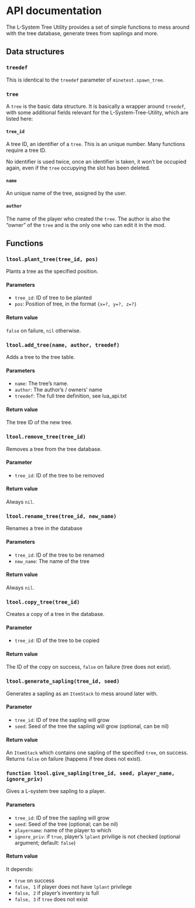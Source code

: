 # API documentation
The L-System Tree Utility provides a set of simple functions to mess around with the tree database, generate trees from saplings and more.



## Data structures
### `treedef`
This is identical to the `treedef` parameter of `minetest.spawn_tree`.

### `tree`
A `tree` is the basic data structure. It is basically a wrapper around `treedef`, with some additional fields relevant for the L-System-Tree-Utility, which are listed here:

#### `tree_id`
A tree ID, an identifier of a `tree`. This is an unique number. Many functions require a tree ID.

No identifier is used twice, once an identifier is taken, it won’t be occupied again, even if the `tree` occupying the slot has been deleted.

#### `name`
An unique name of the tree, assigned by the user.

#### `author`
The name of the player who created the `tree`. The author is also the “owner” of the `tree` and is the only one who can edit it in the mod.



## Functions
### `ltool.plant_tree(tree_id, pos)`
Plants a tree as the specified position.

#### Parameters
* `tree_id`: ID of tree to be planted
* `pos`: Position of tree, in the format `{x=?, y=?, z=?}`

#### Return value
`false` on failure, `nil` otherwise.


### `ltool.add_tree(name, author, treedef)`
Adds a tree to the tree table.

#### Parameters
* `name`: The tree’s name.
* `author`: The author’s / owners’ name
* `treedef`: The full tree definition, see lua_api.txt

#### Return value
The tree ID of the new tree.


### `ltool.remove_tree(tree_id)`
Removes a tree from the tree database.

#### Parameter
* `tree_id`: ID of the tree to be removed

#### Return value
Always `nil`.


### `ltool.rename_tree(tree_id, new_name)`
Renames a tree in the database

#### Parameters
* `tree_id`: ID of the tree to be renamed
* `new_name`: The name of the tree

#### Return value
Always `nil`.



### `ltool.copy_tree(tree_id)`
Creates a copy of a tree in the database.

#### Parameter
* `tree_id`: ID of the tree to be copied

#### Return value
The ID of the copy on success,
`false` on failure (tree does not exist).



### `ltool.generate_sapling(tree_id, seed)`
Generates a sapling as an `ItemStack` to mess around later with.

#### Parameter
* `tree_id`: ID of tree the sapling will grow
* `seed`: Seed of the tree the sapling will grow (optional, can be nil)
	
#### Return value
An `ItemStack` which contains one sapling of the specified `tree`, on success.
Returns `false` on failure (happens if tree does not exist).



### `function ltool.give_sapling(tree_id, seed, player_name, ignore_priv)`
Gives a L-system tree sapling to a player.

#### Parameters
 * `tree_id`: ID of tree the sapling will grow
 * `seed`: Seed of the tree (optional; can be nil)
 * `playername`: name of the player to which
 * `ignore_priv`: if `true`, player’s `lplant` privilige is not checked (optional argument; default: `false`)

#### Return value
It depends:

* `true` on success
* `false, 1` if player does not have `lplant` privilege
* `false, 2` if player’s inventory is full
* `false, 3` if `tree` does not exist
